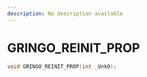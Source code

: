 ```yaml
---
description: No description available 
---
```


# GRINGO_REINIT_PROP

```cpp
void GRINGO_REINIT_PROP(int _Unk0);
```